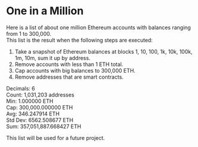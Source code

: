 # One in a Million
 
Here is a list of about one million Ethereum accounts with balances ranging from 1 to 300,000.  
This list is the result when the following steps are executed:  
1. Take a snapshot of Ethereum balances at blocks 1, 10, 100, 1k, 10k, 100k, 1m, 10m, sum it up by address.  
2. Remove accounts with less than 1 ETH total.  
3. Cap accounts with big balances to 300,000 ETH.  
4. Remove addresses that are smart contracts.  

Decimals: 6  
Count: 1,031,203 addresses  
Min: 1.000000 ETH  
Cap: 300,000.000000 ETH  
Avg: 346.247914 ETH  
Std Dev: 6562.508677 ETH  
Sum: 357,051,887.668427 ETH  

This list will be used for a future project.
